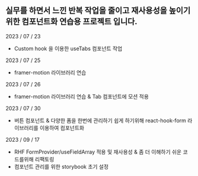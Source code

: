 ## 실무를 하면서 느낀 반복 작업을 줄이고 재사용성을 높이기 위한 컴포넌트화 연습용 프로젝트 입니다.

2023 / 07 / 23

- Custom hook 을 이용한 useTabs 컴포넌트 작업

2023 / 07 / 25

- framer-motion 라이브러리 연습

2023 / 07 / 26

- framer-motion 라이브러리 연습 & Tab 컴포넌트에 모션 적용

2023 / 07 / 30

- 버튼 컴포넌트 & 다양한 폼을 한번에 관리하기 쉽게 하기위해 react-hook-form 라이브러리를 이용하여 컴포넌트화

2023 / 09 / 17

- RHF FormProvider/useFieldArray 적용 및 재사용성 & 좀 더 이해하기 쉬운 코드를위해 리팩토링
- 컴포넌트 관리를 위한 storybook 초기 설정
